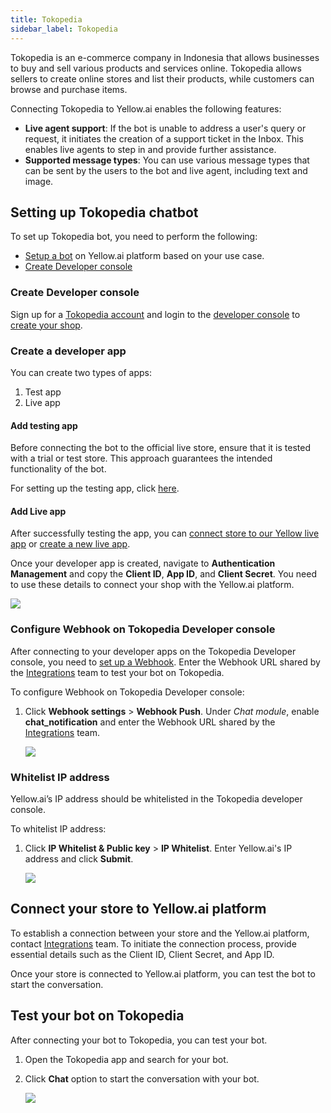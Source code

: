 ```yaml
---
title: Tokopedia
sidebar_label: Tokopedia
---
```


Tokopedia is an e-commerce company in Indonesia that allows businesses to buy and sell various products and services online. Tokopedia allows sellers to create online stores and list their products, while customers can browse and purchase items.

Connecting Tokopedia to Yellow.ai enables the following features:
* **Live agent support**: If the bot is unable to address a user's query or request, it initiates the creation of a support ticket in the Inbox. This enables live agents to step in and provide further assistance.
* **Supported message types**: You can use various message types that can be sent by the users to the bot and live agent, including text and image.

## Setting up Tokopedia chatbot

To set up Tokopedia bot, you need to perform the following:

* [Setup a bot](https://docs.yellow.ai/docs/platform_concepts/get_started/account-setup#create-your-first-bot) on Yellow.ai platform based on your use case.
* [Create Developer console](https://developer.tokopedia.com/openapi/guide/guides/developer-console/)


### Create Developer console

Sign up for a [Tokopedia account](https://seller.tokopedia.com/landing) and login to the [developer console](https://developer.tokopedia.com/) to [create your shop](https://developer.tokopedia.com/openapi/guide/guides/developer-console/).

### Create a developer app

You can create two types of apps:

1. Test app 
2. Live app

#### Add testing app

Before connecting the bot to the official live store, ensure that it is tested with a trial or test store. This approach guarantees the intended functionality of the bot.

For setting up the testing app, click [here](https://developer.tokopedia.com/openapi/guide/guides/testing-account/#add-testing-account).

#### Add Live app

After successfully testing the app, you can [connect store to our Yellow live app](https://developer.tokopedia.com/openapi/guide/guides/developer-console/shop-management) or [create a new live app](https://developer.tokopedia.com/openapi/guide/guides/developer-console/#create-application).

Once your developer app is created, navigate to **Authentication Management** and copy the **Client ID**, **App ID**, and **Client Secret**. You need to use these details to connect your shop with the Yellow.ai platform.

 ![](https://i.imgur.com/gJYMD3p.png)

### Configure Webhook on Tokopedia Developer console

After connecting to your developer apps on the Tokopedia Developer console, you need to [set up a Webhook](https://developer.tokopedia.com/openapi/guide/guides/developer-console/webhook-settings). Enter the Webhook URL shared by the [Integrations](mailto:support@yellow.ai) team to test your bot on Tokopedia.

To configure Webhook on Tokopedia Developer console:

1. Click **Webhook settings** > **Webhook Push**. Under *Chat module*, enable **chat_notification** and enter the Webhook URL shared by the [Integrations](mailto:support@yellow.ai) team.

    ![](https://i.imgur.com/HLdlQz9.png)


### Whitelist IP address

Yellow.ai’s IP address should be whitelisted in the Tokopedia developer console. 

To whitelist IP address:

1. Click **IP Whitelist & Public key** > **IP Whitelist**. Enter Yellow.ai's IP address and click **Submit**. 

   ![](https://i.imgur.com/IEJlG6L.png)

## Connect your store to Yellow.ai platform

To establish a connection between your store and the Yellow.ai platform, contact [Integrations](mailto:support@yellow.ai) team. To initiate the connection process, provide essential details such as the Client ID, Client Secret, and App ID.

Once your store is connected to Yellow.ai platform, you can test the bot to start the conversation.
	
## Test your bot on Tokopedia

After connecting your bot to Tokopedia, you can test your bot. 

1. Open the Tokopedia app and search for your bot.

2. Click **Chat** option to start the conversation with your bot.

    ![](https://i.imgur.com/rE67SFo.png)



















